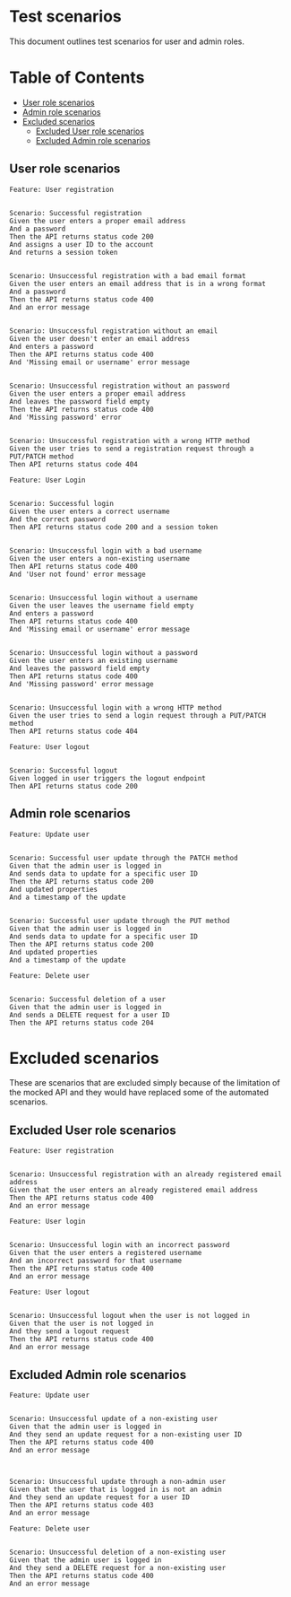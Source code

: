# Test scenarios

This document outlines test scenarios for user and admin roles.

# Table of Contents
  - [User role scenarios](#user-role-scenarios)
  - [Admin role scenarios](#admin-role-scenarios)
  - [Excluded scenarios](#excluded-scenarios)
    - [Excluded User role scenarios](#excluded-user-role-scenarios)
    - [Excluded Admin role scenarios](#excluded-admin-role-scenarios)


## User role scenarios

```gherkin
Feature: User registration


Scenario: Successful registration
Given the user enters a proper email address
And a password
Then the API returns status code 200
And assigns a user ID to the account
And returns a session token


Scenario: Unsuccessful registration with a bad email format
Given the user enters an email address that is in a wrong format
And a password
Then the API returns status code 400
And an error message


Scenario: Unsuccessful registration without an email
Given the user doesn't enter an email address
And enters a password
Then the API returns status code 400
And 'Missing email or username' error message


Scenario: Unsuccessful registration without an password
Given the user enters a proper email address
And leaves the password field empty
Then the API returns status code 400
And 'Missing password' error


Scenario: Unsuccessful registration with a wrong HTTP method
Given the user tries to send a registration request through a PUT/PATCH method
Then API returns status code 404

```

```gherkin
Feature: User Login


Scenario: Successful login
Given the user enters a correct username
And the correct password
Then API returns status code 200 and a session token


Scenario: Unsuccessful login with a bad username
Given the user enters a non-existing username
Then API returns status code 400 
And 'User not found' error message


Scenario: Unsuccessful login without a username
Given the user leaves the username field empty
And enters a password
Then API returns status code 400
And 'Missing email or username' error message 


Scenario: Unsuccessful login without a password
Given the user enters an existing username
And leaves the password field empty
Then API returns status code 400
And 'Missing password' error message


Scenario: Unsuccessful login with a wrong HTTP method
Given the user tries to send a login request through a PUT/PATCH method
Then API returns status code 404

```

```gherkin
Feature: User logout


Scenario: Successful logout
Given logged in user triggers the logout endpoint
Then API returns status code 200

```



## Admin role scenarios

```gherkin
Feature: Update user


Scenario: Successful user update through the PATCH method
Given that the admin user is logged in
And sends data to update for a specific user ID
Then the API returns status code 200
And updated properties
And a timestamp of the update


Scenario: Successful user update through the PUT method
Given that the admin user is logged in
And sends data to update for a specific user ID
Then the API returns status code 200
And updated properties
And a timestamp of the update

```

```gherkin
Feature: Delete user


Scenario: Successful deletion of a user
Given that the admin user is logged in
And sends a DELETE request for a user ID
Then the API returns status code 204

```

# Excluded scenarios

These are scenarios that are excluded simply because of the limitation of the mocked API and they would have replaced some of the automated scenarios.

## Excluded User role scenarios

```gherkin
Feature: User registration


Scenario: Unsuccessful registration with an already registered email address
Given that the user enters an already registered email address
Then the API returns status code 400
And an error message

```

```gherkin
Feature: User login


Scenario: Unsuccessful login with an incorrect password
Given that the user enters a registered username
And an incorrect password for that username
Then the API returns status code 400
And an error message

```

```gherkin
Feature: User logout


Scenario: Unsuccessful logout when the user is not logged in
Given that the user is not logged in
And they send a logout request
Then the API returns status code 400
And an error message

```



## Excluded Admin role scenarios

```gherkin
Feature: Update user


Scenario: Unsuccessful update of a non-existing user
Given that the admin user is logged in
And they send an update request for a non-existing user ID
Then the API returns status code 400
And an error message



Scenario: Unsuccessful update through a non-admin user
Given that the user that is logged in is not an admin
And they send an update request for a user ID
Then the API returns status code 403
And an error message

```

```gherkin
Feature: Delete user


Scenario: Unsuccessful deletion of a non-existing user
Given that the admin user is logged in
And they send a DELETE request for a non-existing user
Then the API returns status code 400
And an error message
```

